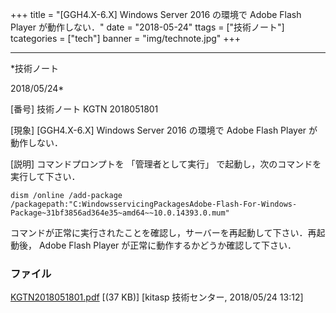 ﻿+++
title = "[GGH4.X-6.X] Windows Server 2016 の環境で Adobe Flash Player が動作しない．"
date = "2018-05-24"
ttags = ["技術ノート"]
tcategories = ["tech"]
banner = "img/technote.jpg"
+++

-----------------------------------------------------------------------------------------------------------------------------

*技術ノート

2018/05/24*


[番号]
技術ノート KGTN 2018051801

[現象]
[GGH4.X-6.X] Windows Server 2016 の環境で Adobe Flash Player
が動作しない．

[説明]
コマンドプロンプトを 「管理者として実行」
で起動し，次のコマンドを実行して下さい．

    dism /online /add-package /packagepath:"C:WindowsservicingPackagesAdobe-Flash-For-Windows-
    Package~31bf3856ad364e35~amd64~~10.0.14393.0.mum" 

コマンドが正常に実行されたことを確認し，サーバーを再起動して下さい．再起動後，
Adobe Flash Player が正常に動作するかどうか確認して下さい．


### ファイル

 
 


[KGTN2018051801.pdf](http://techreport.kitasp.net/attachments/download/4030/KGTN2018051801.pdf)
 [(37 KB)] [kitasp 技術センター, 2018/05/24
13:12]


 


 

